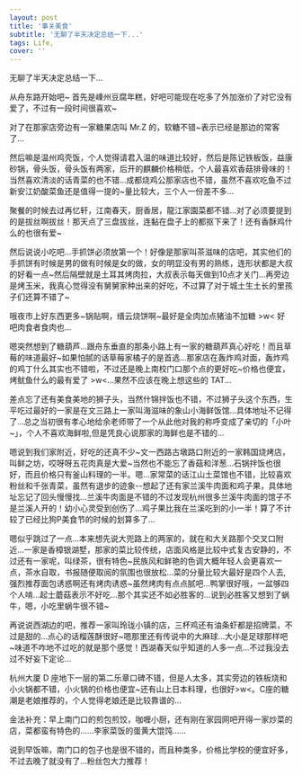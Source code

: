 ```yaml
---
layout: post
title: '事关美食'
subtitle: '无聊了半天决定总结一下...'
tags: Life, 
cover: '' 
--- 
```


无聊了半天决定总结一下...

从舟东路开始吧~ 首先是嵊州豆腐年糕，好吧可能现在吃多了外加涨价了对它没有爱了，不过有一段时间很喜欢~

对了在那家店旁边有一家糖果店叫 Mr.Z 的，软糖不错~表示已经是那边的常客了...

然后嘛是温州鸡壳饭，个人觉得请君入温的味道比较好，然后是陈记铁板饭，益康砂锅，骨头饭，骨头饭有两家，后开的麒麟价格稍低，个人最喜欢香菇排骨味的！当然喜欢清淡的话青菜的也不错...成都烧鸡公那家店也不错，虽然不喜欢吃鱼不过新安江奶酸菜鱼还是值得一提的~量比较大，三个人一份差不多...

聚餐的时候去过再忆轩，江南春天，厨香居，龍江家園菜都不错...对了必须要提到的是拔丝啊拔丝！那天点了三盘拔丝，连黏在盘子上的都抠下来了！还有香酥鸡什么的也很有爱~

然后说说小吃吧...手抓饼必须放第一个！好像是那家叫茶滋味的店吧，其实他们的手抓饼有时候是男的做有时候是女的做，女的明显没有男的熟练，连形状都是大叔的好看一点~然后隔壁就是土耳其烤肉拉，大叔表示每天做到10点才关门...再旁边是烤玉米，我真心觉得没有舅舅家种出来的好吃，不过算了对于城土生土长的里孩子们还算不错了~

哦夜市上好东西更多~锅贴啊，缙云烧饼啊~最好是全肉加点猪油不加糖 >w< 好吧肉食者食肉也...

嗯突然想到了糖葫芦...跟舟东垂直的那条小路上有一家的糖葫芦真心好吃！而且草莓的味道最好~如果怕腻的话草莓家橘子的是首选...那家店在轰炸鸡对面，轰炸鸡的鸡丁什么其实也不错啦，不过还是晚上南校门口那个点的更好吃~价格也便宜，烤鱿鱼什么的最有爱了 >w<...果然不应该在晚上想这些的 TAT...

差点忘了还有美食美地的狮子头，当然什锦拌饭也不错，不过狮子头这个东西，生平吃过最好的一家是在文三路上一家叫海滋味的象山小海鲜饭馆...具体地址不记得了...总之当初很有孝心地给余老师带了一个从此他对我的称呼变成了亲切的「小叶~」，个人不喜欢海鲜啦,但是凭良心说那家的海鲜也是不错的...

嗯说到我们家附近，好吃的还真不少~文一西路古墩路口附近的一家韩国烧烤店，叫鲜之坊，哎呀呀五花肉真是大爱~当然也不能忘了香菇和洋葱...石锅拌饭也很好，而且价格只有釜山料理的一半。嗯...家常菜的话江山土菜馆也不错，比较喜欢粉丝和千张青菜，虽然有退步的迹象--想起了还有家兰溪牛肉面和鸡子果，具体地址忘记了回头慢慢找...兰溪牛肉面是不错的不过发现杭州很多兰溪牛肉面的馆子不是兰溪人开的！幼小心灵受到创伤了...鸡子果比我在兰溪吃到的小一半！算了不计较了已经比狗P美食节的时候的划算多了...

嗯似乎跳过了一点...本来想先说大兜路上的两家的，就在和大关路那个交叉口附近...一家是香樟银湖墅，那家的菜比较传统，店面风格是比较中式复古安静的，不过还有一家呢，叫绿茶，很有特色~民族风和鲜艳的色调大概年轻人会更喜欢一点，茶水自取，书报随便取阅的氛围也很放松...菜的分量比较大最好是四个人去,强烈推荐面包诱惑啊还有烤肉诱惑~虽然烤肉有点点腻吧...鸭掌很好哦，一盆够四个人啃...起士蘑菇表示不好吃...那个其实还不如必胜客的...说到必胜客又想到了蜗牛，嗯，小吃里蜗牛很不错~

再说说西湖边的吧，推荐一家叫玲珑小镇的店，三杯鸡还有油条虾都是招牌菜，不过是甜的...点心的话榴莲酥很好~嗯那里还有传说中的大麻球...大小是足球那样吧~味道不咋地不过吃的就是那个感觉！西湖春天似乎知道的人多一点...不过我没去过不好妄下定论...

杭州大厦 D 座地下一层的第二乐章口碑不错，但是人太多，其实旁边的铁板烧和小火锅都不错，小火锅的价格也便宜~还有山上日本料理，也很好>w<。C座的糖潮是老娘推荐的，个人觉得老娘还是比较靠谱的...

金法补充：早上南门口的煎包煎饺，咖喱小厨，还有刚在家园网吧开得一家炒菜的店，菜都蛮有特色的……李家菜饭的蛋黄大馄饨……

说到早饭嘛，南门口的包子也是很不错的，而且种类多，价格比学校的便宜好多，不过去晚了就没有了...粉丝包大力推荐！